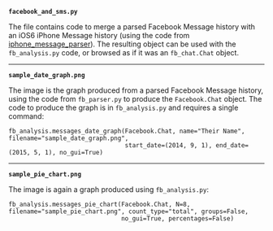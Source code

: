 __`facebook_and_sms.py`__

The file contains code to merge a parsed Facebook Message history with an iOS6 iPhone Message history
(using the code from [iphone_message_parser](https://github.com/jsharkey13/iphone_message_parser)). The
resulting object can be used with the `fb_analysis.py` code, or browsed as if it was an `fb_chat.Chat` object.

-----

__`sample_date_graph.png`__

The image is the graph produced from a parsed Facebook Message history, using the code from `fb_parser.py`
to produce the `Facebook.Chat` object.
The code to produce the graph is in `fb_analysis.py` and requires a single command:
```
fb_analysis.messages_date_graph(Facebook.Chat, name="Their Name", filename="sample_date_graph.png",
                                start_date=(2014, 9, 1), end_date=(2015, 5, 1), no_gui=True)
```

-----

__`sample_pie_chart.png`__

The image is again a graph produced using `fb_analysis.py`:
```
fb_analysis.messages_pie_chart(Facebook.Chat, N=8, filename="sample_pie_chart.png", count_type="total", groups=False,
                               no_gui=True, percentages=False)
